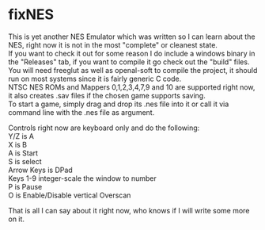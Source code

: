 # fixNES
This is yet another NES Emulator which was written so I can learn about the NES, right now it is not in the most "complete" or cleanest state.  
If you want to check it out for some reason I do include a windows binary in the "Releases" tab, if you want to compile it go check out the "build" files.  
You will need freeglut as well as openal-soft to compile the project, it should run on most systems since it is fairly generic C code.  
NTSC NES ROMs and Mappers 0,1,2,3,4,7,9 and 10 are supported right now, it also creates .sav files if the chosen game supports saving.  
To start a game, simply drag and drop its .nes file into it or call it via command line with the .nes file as argument.    

Controls right now are keyboard only and do the following:  
Y/Z is A  
X is B  
A is Start  
S is select  
Arrow Keys is DPad  
Keys 1-9 integer-scale the window to number  
P is Pause  
O is Enable/Disable vertical Overscan    

That is all I can say about it right now, who knows if I will write some more on it.  